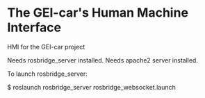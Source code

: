 # The GEI-car's Human Machine Interface

HMI for the GEI-car project

Needs rosbridge_server installed.
Needs apache2 server installed.


To launch rosbridge_server:

$ roslaunch rosbridge_server rosbridge_websocket.launch



